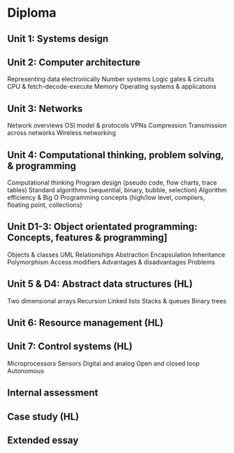 # Diploma

## Unit 1: Systems design

## Unit 2: Computer architecture

Representing data electronically
Number systems
Logic gates & circuits
CPU & fetch-decode-execute
Memory
Operating systems & applications

## Unit 3: Networks

Network overviews
OSI model & protocols
VPNs
Compression
Transmission across networks
Wireless networking

## Unit 4: Computational thinking, problem solving, & programming

Computational thinking
Program design (pseudo code, flow charts, trace tables)
Standard algorithms (sequential, binary, bubble, selection)
Algorithm efficiency & Big O
Programming concepts (high/low level, compilers, floating point, collections)

## Unit D1-3: Object orientated programming: Concepts, features & programming]

Objects & classes
UML
Relationships
Abstraction
Encapsulation
Inheritance
Polymorphism
Access modifiers
Advantages & disadvantages
Problems

## Unit 5 & D4: Abstract data structures (HL)

Two dimensional arrays
Recursion
Linked lists
Stacks & queues
Binary trees

## Unit 6: Resource management (HL)

## Unit 7: Control systems (HL)

Microprocessors
Sensors
Digital and analog
Open and closed loop
Autonomous

## Internal assessment

## Case study (HL)

## Extended essay 




